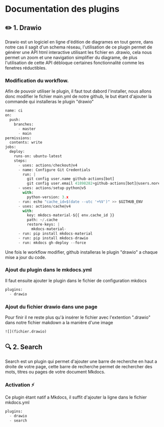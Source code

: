 # Documentation des plugins

## ✏️ 1. Drawio 

Drawio est un logiciel en ligne d'édition de diagrames en tout genre, dans notre cas il sagit d'un schema réseau, l'utilisation de ce plugin permet de générer une API html interactive utilisant les fichier en .drawio, cela nous permet un zoom et une navigation simplifier du diagrame, de plus l'utilisation de cette API débloque certaines fonctionnalité comme les fenetres réductibles. 

### Modification du workflow. 

Afin de pouvoir utiliser le plugin, il faut tout dabord l'installer, nous allons donc modifier le fichier main.yml de notre github, le but étant d'ajouter la commande qui installeras le plugin "drawio"

```python hl_lines="29"
name: ci 
on:
  push:
    branches:
      - master 
      - main
permissions:
  contents: write
jobs:
  deploy:
    runs-on: ubuntu-latest
    steps:
      - uses: actions/checkout@v4
      - name: Configure Git Credentials
        run: |
          git config user.name github-actions[bot]
          git config user.email 41898282+github-actions[bot]@users.noreply.github.com
      - uses: actions/setup-python@v5
        with:
          python-version: 3.x
      - run: echo "cache_id=$(date --utc '+%V')" >> $GITHUB_ENV 
      - uses: actions/cache@v4
        with:
          key: mkdocs-material-${{ env.cache_id }}
          path: ~/.cache 
          restore-keys: |
            mkdocs-material-
      - run: pip install mkdocs-material 
      - run: pip install mkdocs-drawio
      - run: mkdocs gh-deploy --force
```

Une fois le workflow modifier, github installeras le plugin "drawio" a chaque mise a jour du code. 

### Ajout du plugin dans le mkdocs.yml 

Il faut ensuite ajouter le plugin dans le fichier de configuration mkdocs

```python hl_lines="2"
plugins: 
  - drawio 
```

### Ajout du fichier drawio dans une page 

Pour finir il ne reste plus qu'à insérer le fichier avec l'extention ".drawio" dans notre fichier makdown a la manière d'une image

```
![](fichier.drawio)
```

## 🔍 2. Search 

Search est un plugin qui permet d'ajouter une barre de recherche en haut a droite de votre page, cette barre de recherche permet de rechercher des mots, titres ou pages de votre document Mkdocs. 

### Activation ⚡

Ce plugin étant natif a Mkdocs, il suffit d'ajouter la ligne dans le fichier mkdocs.yml 

```python hl_lines="3"
plugins: 
  - drawio 
  - search
```

